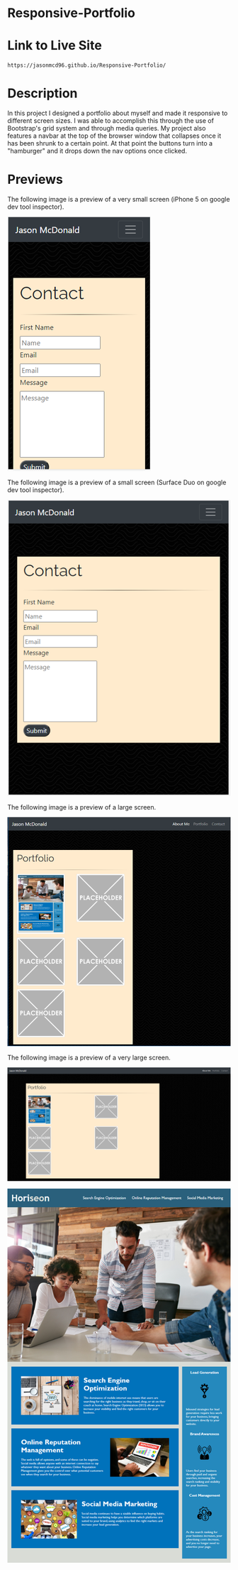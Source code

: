 # Responsive-Portfolio

# Link to Live Site

```
https://jasonmcd96.github.io/Responsive-Portfolio/
```

# Description

In this project I designed a portfolio about myself and made it responsive to different screen sizes. I was able to accomplish this through the use of Bootstrap's grid system and through media queries. My project also features a navbar at the top of the browser window that collapses once it has been shrunk to a certain point. At that point the buttons turn into a "hamburger" and it drops down the nav options once clicked.

# Previews

 The following image is a preview of a very small screen (iPhone 5 on google dev tool inspector).

![responsiveDemo1](/assets/previews/verySmall.png)

 The following image is a preview of a small screen (Surface Duo on google dev tool inspector).

![responsiveDemo2](/assets/previews/small.png)

 The following image is a preview of a large screen.

![responsiveDemo3](/assets/previews/large.png)

 The following image is a preview of a very large screen.

![responsiveDemo4](/assets/previews/veryLarge.png)

![code refactor demo](/assets/images/01-html-css-git-homework-demo.png)


